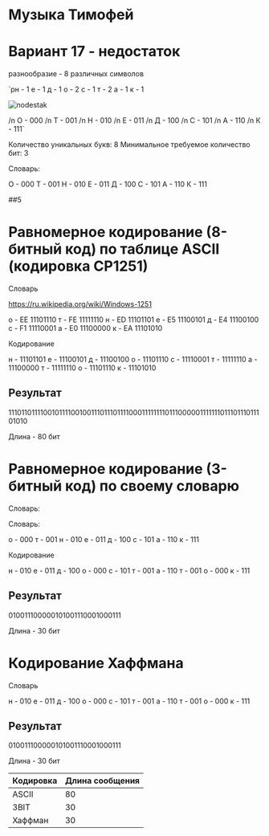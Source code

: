 # Музыка Тимофей 



# Вариант 17 - недостаток


разнообразие - 8 различных символов

`pн - 1
е - 1
д - 1
о - 2
с - 1
т - 2
а - 1
к - 1

![nodestak](https://github.com/user-attachments/assets/67846219-a2e7-4ecf-b664-157a8a9e1735)

/n О - 000
/n Т - 001
/n Н - 010
/n Е - 011
/n Д - 100
/n С - 101
/n А - 110
/n К - 111`


Количество уникальных букв: 8 Минимальное требуемое количество бит: 3

Словарь:

О - 000
Т - 001
Н - 010
Е - 011
Д - 100
С - 101
А - 110
К - 111

##5

# Равномерное кодирование (8-битный код) по таблице ASCII (кодировка CP1251)
Словарь

https://ru.wikipedia.org/wiki/Windows-1251

о - EE 11101110
т - FE 11111110
н - ED 11101101
е - E5 11100101
д - E4 11100100
с - F1 11110001
а - E0 11100000
к - EA 11101010

Кодирование

н - 11101101
е - 11100101
д - 11100100
о - 11101110
с - 11110001
т - 11111110
а - 11100000
т - 11111110
о - 11101110
к - 11101010

## Результат

11101101111001011110010011101110111100011111111011100000111111101110111011101010

Длина - 80 бит



# Равномерное кодирование (3-битный код) по своему словарю
Словарь:

Словарь:

о - 000
т - 001
н - 010
е - 011
д - 100
с - 101
а - 110
к - 111

Кодирование

н - 010
е - 011
д - 100
о - 000
с - 101
т - 001
а - 110
т - 001
о - 000
к - 111

## Результат

010011100000101001110001000111

Длина - 30 бит


# Кодирование Хаффмана
Словарь

н - 010
е - 011
д - 100
о - 000
с - 101
т - 001
а - 110
т - 001
о - 000
к - 111

## Результат

010011100000101001110001000111

Длина - 30 бит

| Кодировка | Длина сообщения|
|----------|----------|
| ASCII    | 80   |
| 3BIT    | 30   |
| Хаффман    | 30  |
